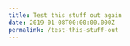 ```yaml
---
title: Test this stuff out again
date: 2019-01-08T00:00:00.000Z
permalink: /test-this-stuff-out
---
```



